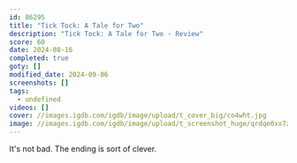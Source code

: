 ```yaml
---
id: 86295
title: "Tick Tock: A Tale for Two"
description: "Tick Tock: A Tale for Two - Review"
score: 60
date: 2024-08-16
completed: true
goty: []
modified_date: 2024-09-06
screenshots: []
tags:
  - undefined
videos: []
cover: //images.igdb.com/igdb/image/upload/t_cover_big/co4wht.jpg
image: //images.igdb.com/igdb/image/upload/t_screenshot_huge/qrdqe0xx7zjtsejga06b.jpg
---
```

It's not bad. The ending is sort of clever.